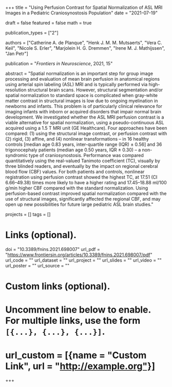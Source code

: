 +++
title = "Using Perfusion Contrast for Spatial Normalization of ASL MRI Images in a Pediatric Craniosynostosis Population"
date = "2021-07-19"

draft = false
featured = false
math = true

publication_types = ["2"]

authors = ["Catherine A. de Planque", "Henk J. M. M. Mutsaerts", 
"Vera C. Keil", "Nicole S. Erler", "Marjolein H. G. Dremmen", 
"Irene M. J. Mathijssen", "Jan Petr"]

publication = "*Frontiers in Neuroscience*, 2021, 15"

abstract = "Spatial normalization is an important step for group image processing and evaluation of mean brain perfusion in anatomical regions using arterial spin labeling (ASL) MRI and is typically performed via high-resolution structural brain scans. However, structural segmentation and/or spatial normalization to standard space is complicated when gray-white matter contrast in structural images is low due to ongoing myelination in newborns and infants. This problem is of particularly clinical relevance for imaging infants with inborn or acquired disorders that impair normal brain development. We investigated whether the ASL MRI perfusion contrast is a viable alternative for spatial normalization, using a pseudo-continuous ASL acquired using a 1.5 T MRI unit (GE Healthcare). Four approaches have been compared: (1) using the structural image contrast, or perfusion contrast with (2) rigid, (3) affine, and (4) nonlinear transformations – in 16 healthy controls [median age 0.83 years, inter-quartile range (IQR) ± 0.56] and 36 trigonocephaly patients (median age 0.50 years, IQR ± 0.30) – a non-syndromic type of craniosynostosis. Performance was compared quantitatively using the real-valued Tanimoto coefficient (TC), visually by three blinded readers, and eventually by the impact on regional cerebral blood flow (CBF) values. For both patients and controls, nonlinear registration using perfusion contrast showed the highest TC, at 17.51 (CI 6.66–49.38) times more likely to have a higher rating and 17.45–18.88 ml/100 g/min higher CBF compared with the standard normalization. Using perfusion-based contrast improved spatial normalization compared with the use of structural images, significantly affected the regional CBF, and may open up new possibilities for future large pediatric ASL brain studies."


projects = []
tags = []

# Links (optional).
doi = "10.3389/fnins.2021.698007"
url_pdf = "https://www.frontiersin.org/articles/10.3389/fnins.2021.698007/pdf"
url_code = ""
url_dataset = ""
url_project = ""
url_slides = ""
url_video = ""
url_poster = ""
url_source = ""

# Custom links (optional).
#   Uncomment line below to enable. For multiple links, use the form `[{...}, {...}, {...}]`.
# url_custom = [{name = "Custom Link", url = "http://example.org"}]
+++
